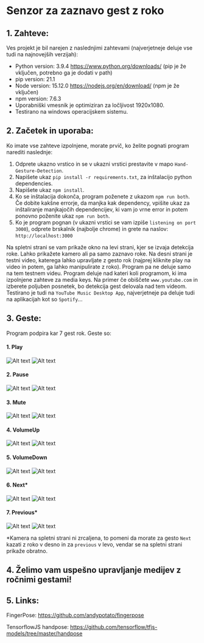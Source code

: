 # Senzor za zaznavo gest z roko

## 1. Zahteve:

Ves projekt je bil narejen z naslednjimi zahtevami (najverjetneje deluje vse tudi na najnovejših verzijah):

- Python version: 3.9.4  https://www.python.org/downloads/ (pip je že vključen, potrebno ga je dodati v path)
- pip version: 21.1
- Node version: 15.12.0 https://nodejs.org/en/download/ (npm je že vključen)
- npm version: 7.6.3
- Uporabniški vmesnik je optimiziran za ločljivost 1920x1080.
- Testirano na windows operacijskem sistemu.

## 2. Začetek in uporaba:

Ko imate vse zahteve izpolnjene, morate prvič, ko želite pognati program narediti naslednje:

1. Odprete ukazno vrstico in se v ukazni vrstici prestavite v mapo `Hand-Gesture-Detection`.
2. Napišete ukaz `pip install -r requirements.txt`, za inštalacijo python dependencies.
3. Napišete ukaz `npm install`.
4. Ko se inštalacija dokonča, program poženete z ukazom `npm run both`. Če dobite kakšne errorje, da manjka kak dependency, vpišite ukaz za inštaliranje manjkajočih dependencijev, ki vam jo vrne error in potem ponovno poženite ukaz `npm run both`.
5. Ko je program pognan (v ukazni vrstici se vam izpiše `listening on port 3000`), odprete brskalnik (najbolje chrome) in grete na naslov: `http://localhost:3000`

Na spletni strani se vam prikaže okno na levi strani, kjer se izvaja detekcija roke. Lahko prikažete kamero ali pa samo zaznavo roke. Na desni strani je testni video, katerega lahko upravljate z gesto rok (najprej kliknite play na video in potem, ga lahko manipulirate z roko). Program pa ne deluje samo na tem testnem videu. Program deluje nad kateri koli programom, ki ima izpolnjene zahteve za media keys. Na primer če obiščete `www.youtube.com` in izberete poljuben posnetek, bo detekcija gest delovala nad tem videom. Testirano je tudi na `YouTube Music Desktop App`, najverjetneje pa deluje tudi na aplikacijah kot so `Spotify`...

## 3. Geste:

Program podpira kar 7 gest rok. Geste so:

#### 1. Play 
![Alt text](HandGestures/Play/playGestureCam.png) ![Alt text](HandGestures/Play/playGestureNoCam.png)

#### 2. Pause
![Alt text](HandGestures/Pause/pauseGestureCam.png) ![Alt text](HandGestures/Pause/pauseGestureNoCam.png)

#### 3. Mute
![Alt text](HandGestures/Mute/muteGestureCam.png) ![Alt text](HandGestures/Mute/muteGestureNoCam.png)

#### 4. VolumeUp
![Alt text](HandGestures/VolumeUp/volumeUpGestureCam.png) ![Alt text](HandGestures/VolumeUp/volumeUpGestureNoCam.png)

#### 5. VolumeDown 
![Alt text](HandGestures/VolumeDown/volumeDownGestureCam.png) ![Alt text](HandGestures/VolumeDown/volumeDownGestureNoCam.png)

#### 6. Next*
![Alt text](HandGestures/Next/nextGestureCam.png) ![Alt text](HandGestures/Next/nextGestureNoCam.png)

#### 7. Previous*
![Alt text](HandGestures/Previous/previousGestureCam.png) ![Alt text](HandGestures/Previous/previousGestureNoCam.png)

*Kamera na spletni strani ni zrcaljena, to pomeni da morate za gesto `Next` kazati z roko v desno in za `previous` v levo, vendar se na spletni strani prikaže obratno.

## 4. Želimo vam uspešno upravljanje medijev z ročnimi gestami!

## 5. Links:

FingerPose:
https://github.com/andypotato/fingerpose

TensorflowJS handpose:
https://github.com/tensorflow/tfjs-models/tree/master/handpose

